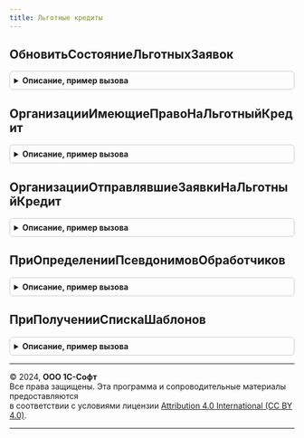 ```yaml
---
title: Льготные кредиты
---
```



## ОбновитьСостояниеЛьготныхЗаявок
<details style="margin: 1em 0; padding: 0.5em; border: 1px solid #ccc; border-radius: 6px;">

<summary style="font-weight: bold; cursor: pointer;">Описание, пример вызова</summary>

```bsl

// Обработчик рег. задания ОбновлениеСостоянияЗаявокНаЛьготныйКредит
//
Процедура ОбновитьСостояниеЛьготныхЗаявок() Экспорт
```

Пример вызова
```bsl
ЛьготныеКредиты.ОбновитьСостояниеЛьготныхЗаявок() 
```
</details>

## ОрганизацииИмеющиеПравоНаЛьготныйКредит
<details style="margin: 1em 0; padding: 0.5em; border: 1px solid #ccc; border-radius: 6px;">

<summary style="font-weight: bold; cursor: pointer;">Описание, пример вызова</summary>

```bsl

// Проверка, что организация имеет право на льготный кредит по данным веб-сервиса ФНС.
//
// Параметры:
//  СписокИНН	 - Массив - Массив ИНН организаций, которые нужно проверить, что они имеют право на льготный кредит
//
// Возвращаемое значение:
//   Массив, Неопределено - Массив ИНН организаций, которые имеют право на льготный кредит
//            В случае недоступности веб-сервиса возвращается Неопределено;
//            В случае отсутствия подсистемы ЛьготныеКредиты2020 возвращается Неопределено;
//
Функция ОрганизацииИмеющиеПравоНаЛьготныйКредит(СписокИНН) Экспорт
```

Пример вызова
```bsl
Результат = ЛьготныеКредиты.ОрганизацииИмеющиеПравоНаЛьготныйКредит(СписокИНН) 
```
</details>

## ОрганизацииОтправлявшиеЗаявкиНаЛьготныйКредит
<details style="margin: 1em 0; padding: 0.5em; border: 1px solid #ccc; border-radius: 6px;">

<summary style="font-weight: bold; cursor: pointer;">Описание, пример вызова</summary>

```bsl

// Получение по данным базы всех организаций, которые отправляли заявки на льготный кредит.
// Если организация создала заявку, но не отправила, то такие организации в результат не попадут.
//
// Возвращаемое значение:
//  Массив, Неопределено - Массив организаций, которые уже отправляли заявки на льготный кредит
//            В случае отсутствия подсистемы ЛьготныеКредиты2020 возвращается Неопределено;
//
Функция ОрганизацииОтправлявшиеЗаявкиНаЛьготныйКредит() Экспорт
```

Пример вызова
```bsl
Результат = ЛьготныеКредиты.ОрганизацииОтправлявшиеЗаявкиНаЛьготныйКредит() 
```
</details>

## ПриОпределенииПсевдонимовОбработчиков
<details style="margin: 1em 0; padding: 0.5em; border: 1px solid #ccc; border-radius: 6px;">

<summary style="font-weight: bold; cursor: pointer;">Описание, пример вызова</summary>

```bsl

Процедура ПриОпределенииПсевдонимовОбработчиков(СоответствиеИменПсевдонимам) Экспорт
```

Пример вызова
```bsl
ЛьготныеКредиты.ПриОпределенииПсевдонимовОбработчиков(СоответствиеИменПсевдонимам) 
```
</details>

## ПриПолученииСпискаШаблонов
<details style="margin: 1em 0; padding: 0.5em; border: 1px solid #ccc; border-radius: 6px;">

<summary style="font-weight: bold; cursor: pointer;">Описание, пример вызова</summary>

```bsl

// См. ОчередьЗаданийПереопределяемый.ПриПолученииСпискаШаблонов.
//
Процедура ПриПолученииСпискаШаблонов(ШаблоныЗаданий) Экспорт
```

Пример вызова
```bsl
ЛьготныеКредиты.ПриПолученииСпискаШаблонов(ШаблоныЗаданий) 
```
</details>

---

© 2024, **ООО 1С-Софт**  
Все права защищены. Эта программа и сопроводительные материалы предоставляются  
в соответствии с условиями лицензии [Attribution 4.0 International (CC BY 4.0)](https://creativecommons.org/licenses/by/4.0/legalcode).

---
